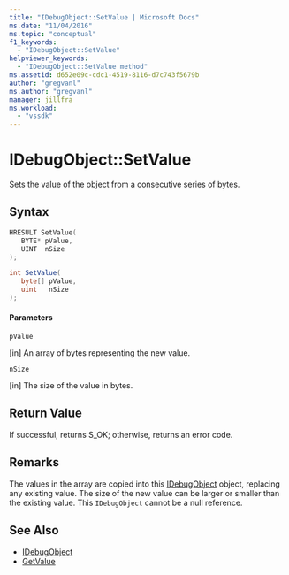 ```yaml
---
title: "IDebugObject::SetValue | Microsoft Docs"
ms.date: "11/04/2016"
ms.topic: "conceptual"
f1_keywords:
  - "IDebugObject::SetValue"
helpviewer_keywords:
  - "IDebugObject::SetValue method"
ms.assetid: d652e09c-cdc1-4519-8116-d7c743f5679b
author: "gregvanl"
ms.author: "gregvanl"
manager: jillfra
ms.workload:
  - "vssdk"
---
```

# IDebugObject::SetValue
Sets the value of the object from a consecutive series of bytes.

## Syntax

```cpp
HRESULT SetValue( 
   BYTE* pValue,
   UINT  nSize
);
```

```csharp
int SetValue(
   byte[] pValue,
   uint   nSize
);
```

#### Parameters
 `pValue`

 [in] An array of bytes representing the new value.

 `nSize`

 [in] The size of the value in bytes.

## Return Value
 If successful, returns S_OK; otherwise, returns an error code.

## Remarks
 The values in the array are copied into this [IDebugObject](../../../extensibility/debugger/reference/idebugobject.md) object, replacing any existing value. The size of the new value can be larger or smaller than the existing value. This `IDebugObject` cannot be a null reference.

## See Also
- [IDebugObject](../../../extensibility/debugger/reference/idebugobject.md)
- [GetValue](../../../extensibility/debugger/reference/idebugobject-getvalue.md)